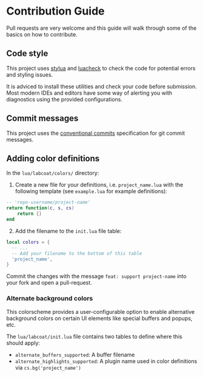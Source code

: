 # Contribution Guide

Pull requests are very welcome and this guide will walk through some of the basics
on how to contribute.

## Code style

This project uses [stylua](https://github.com/JohnnyMorganz/StyLua) and [luacheck](https://github.com/mpeterv/luacheck)
to check the code for potential errors and styling issues.

It is adviced to install these utilities and check your code before submission. Most modern IDEs and editors have some
way of alerting you with diagnostics using the provided configurations.

## Commit messages

This project uses the [conventional commits](https://conventionalcommits.org/) specification for git commit messages.

## Adding color definitions

In the `lua/labcoat/colors/` directory:

1. Create a new file for your definitions, i.e. `project_name.lua` with the following template (see `example.lua` for example definitions):
```lua
-- 'repo-username/project-name'
return function(c, s, cs)
    return {}
end
```
2. Add the filename to the `init.lua` file table:
```lua
local colors = {
  -- ...
  -- Add your filename to the bottom of this table
  'project_name',
}
```

Commit the changes with the message `feat: support project-name` into your fork and open a pull-request.

### Alternate background colors

This colorscheme provides a user-configurable option to enable alternative background colors
on certain UI elements like special buffers and popups, etc.

The `lua/labcoat/init.lua` file contains two tables to define where this should apply:

* `alternate_buffers_supported`: A buffer filename
* `alternate_highlights_supported`: A plugin name used in color definitions via `cs.bg('project_name')`
